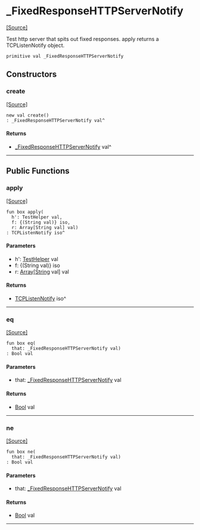 # _FixedResponseHTTPServerNotify
<span class="source-link">[[Source]](src/http/_test.md#L474)</span>

Test http server that spits out fixed responses.
apply returns a TCPListenNotify object.


```pony
primitive val _FixedResponseHTTPServerNotify
```

## Constructors

### create
<span class="source-link">[[Source]](src/http/_test.md#L474)</span>


```pony
new val create()
: _FixedResponseHTTPServerNotify val^
```

#### Returns

* [_FixedResponseHTTPServerNotify](http-_FixedResponseHTTPServerNotify.md) val^

---

## Public Functions

### apply
<span class="source-link">[[Source]](src/http/_test.md#L480)</span>


```pony
fun box apply(
  h': TestHelper val,
  f: {(String val)} iso,
  r: Array[String val] val)
: TCPListenNotify iso^
```
#### Parameters

*   h': [TestHelper](ponytest-TestHelper.md) val
*   f: {(String val)} iso
*   r: [Array](builtin-Array.md)\[[String](builtin-String.md) val\] val

#### Returns

* [TCPListenNotify](net-TCPListenNotify.md) iso^

---

### eq
<span class="source-link">[[Source]](src/http/_test.md#L480)</span>


```pony
fun box eq(
  that: _FixedResponseHTTPServerNotify val)
: Bool val
```
#### Parameters

*   that: [_FixedResponseHTTPServerNotify](http-_FixedResponseHTTPServerNotify.md) val

#### Returns

* [Bool](builtin-Bool.md) val

---

### ne
<span class="source-link">[[Source]](src/http/_test.md#L480)</span>


```pony
fun box ne(
  that: _FixedResponseHTTPServerNotify val)
: Bool val
```
#### Parameters

*   that: [_FixedResponseHTTPServerNotify](http-_FixedResponseHTTPServerNotify.md) val

#### Returns

* [Bool](builtin-Bool.md) val

---

